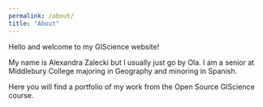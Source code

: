 ```yaml
---
permalink: /about/
title: "About"
---
```


Hello and welcome to my GIScience website!

 My name is Alexandra Zalecki but I usually just go by Ola. I am a senior at Middlebury College majoring in Geography and minoring in Spanish. 

 Here you will find a portfolio of my work from the Open Source GIScience course. 


